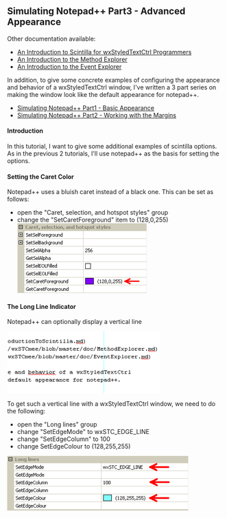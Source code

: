 ## Simulating Notepad++ Part3 - Advanced Appearance

Other documentation available:
 - [An Introduction to Scintilla for wxStyledTextCtrl Programmers](https://github.com/NewPagodi/wxSTCmee/blob/master/doc/DocPart1_IntroductionToScintilla.md)
 - [An Introduction to the Method Explorer](https://github.com/NewPagodi/wxSTCmee/blob/master/doc/DocPart2_MethodExplorer.md)
 - [An Introduction to the Event Explorer](https://github.com/NewPagodi/wxSTCmee/blob/master/doc/DocPart3_EventExplorer.md)
 
In addition, to give some concrete examples of configuring the appearance and behavior of a wxStyledTextCtrl window, I've written a 3 part series on making the window look like the default appearance for notepad++.

 - [Simulating Notepad++ Part1 - Basic Appearance](https://github.com/NewPagodi/wxSTCmee/blob/master/doc/SimulatingNotepad++Part1_BasicAppearance.md)
 - [Simulating Notepad++ Part2 - Working with the Margins](https://github.com/NewPagodi/wxSTCmee/blob/master/doc/SimulatingNotepad++Part2_Margins.md)

#### Introduction
In this tutorial, I want to give some additional examples of scintilla options.  As in the previous 2 tutorials, I'll use notepad++ as the basis for setting the options.  

#### Setting the Caret Color

Notepad++ uses a bluish caret instead of a black one.  This can be set as follows:

 - open the "Caret, selection, and hotspot styles" group
 - change the "SetCaretForeground" item to (128,0,255) <br> ![SetCaretForeground](https://github.com/NewPagodi/wxSTCmee/blob/master/doc/img/SetCaretForeground.png "SetCaretForeground")


#### The Long Line Indicator

Notepad++ can optionally display a vertical line

![Long Line Indicator Example](https://github.com/NewPagodi/wxSTCmee/blob/master/doc/img/longLineInd.png "Long Line Indicator Example")

To get such a vertical line with a wxStyledTextCtrl window, we need to do the following:

 - open the "Long lines" group
 - change "SetEdgeMode" to wxSTC_EDGE_LINE
 - change "SetEdgeColumn" to 100
 - change SetEdgeColour to (128,255,255)

![Long Line Settings](https://github.com/NewPagodi/wxSTCmee/blob/master/doc/img/longLineSet.png "Long Line Settings")


<!---
Additional sections I hope to write:
carret color
-->
